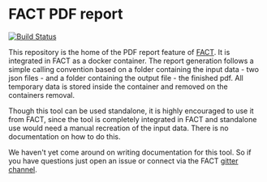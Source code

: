 # FACT PDF report

[![Build Status](https://travis-ci.org/fkie-cad/fact_pdf_report.svg?branch=master)](https://travis-ci.org/fkie-cad/fact_pdf_report)

This repository is the home of the PDF report feature of [FACT](https://github.com/fkie-cad/FACT_core). It is integrated in FACT as a docker container. The report generation follows a simple calling convention based on a folder containing the input data - two json files - and a folder containing the output file - the finished pdf. All temporary data is stored inside the container and removed on the containers removal.

Though this tool can be used standalone, it is highly encouraged to use it from FACT, since the tool is completely integrated in FACT and standalone use would need a manual recreation of the input data. There is no documentation on how to do this.

We haven't yet come around on writing documentation for this tool. So if you have questions just open an issue or connect via the FACT [gitter channel](https://gitter.im/FACT_core/community).
